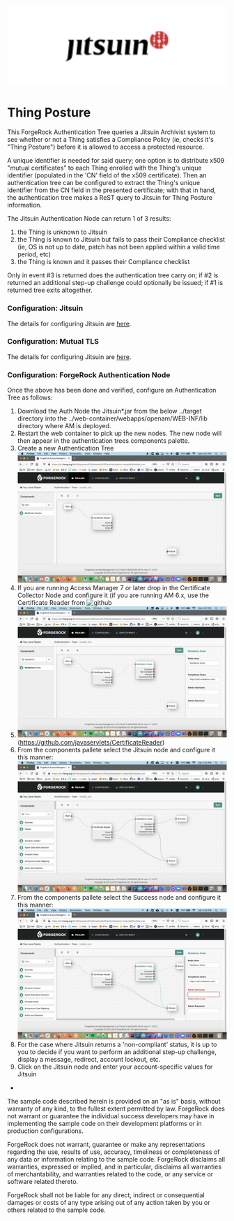 
![image alt text](./config/jitsuin.png)

# Thing Posture

This ForgeRock Authentication Tree queries a Jitsuin Archivist system to see whether or not a Thing satisfies a Compliance Policy (ie, checks it's "Thing Posture") before it is allowed to access a protected resource.

A unique identifier is needed for said query; one option is to distribute x509 "mutual certificates" to each Thing enrolled with the Thing's unique identifier (populated in the 'CN' field of the x509 certificate). Then an authentication tree can be configured to extract the Thing's unique identifier from the CN field in the presented certificate; with that in hand, the authentication tree makes a ReST query to Jitsuin for Thing Posture information.

The Jitsuin Authentication Node can return 1 of 3 results:

1. the Thing is unknown to Jitsuin
2. the Thing is known to Jitsuin but fails to pass their Compliance checklist (ie, OS is not up to date, patch has not been applied within a valid time period, etc)
3. the Thing is known and it passes their Compliance checklist

Only in event #3 is returned does the authentication tree carry on; if #2 is returned an additional step-up challenge could optionally be issued; if #1 is returned tree exits altogether. 


### Configuration: Jitsuin

The details for configuring Jitsuin are [here](https://jitsuin-archivist.readthedocs.io/en/latest/).

### Configuration: Mutual TLS

The details for configuring Jitsuin are [here](./config/mtls.md).

### Configuration: ForgeRock Authentication Node


Once the above has been done and verified, configure an Authentication Tree as follows:

1. Download the Auth Node the Jitsuin*.jar from the below ../target directory into the ../web-container/webapps/openam/WEB-INF/lib directory where AM is deployed.
2. Restart the web container to pick up the new nodes.  The new node will then appear in the authentication trees components palette.
3. Create a new Authentication Tree ![ScreenShot](./config/1.png)
4. If you are running Access Manager 7 or later drop in the Certificate Collector Node and configure it (if you are running AM 6.x, use the Certificate Reader from ![github](https://github.com/javaservlets/CertificateReader) 
5.  ![ScreenShot](./config/2.png)  (https://github.com/javaservlets/CertificateReader) 
5. From the components pallete select the Jitsuin node and configure it this manner: ![ScreenShot](./config/3.png)
6. From the components pallete select the Success node and configure it this manner: ![ScreenShot](./config/4.png)
7. For the case where Jitsuin returns a 'non-compliant' status, it is up to you to decide if you want to perform an additional step-up challenge, display a message, redirect, account lockout, etc.
8. Click on the Jitsuin node and enter your account-specific values for Jitsuin 



-

The sample code described herein is provided on an "as is" basis, without warranty of any kind, to the fullest extent permitted by law. ForgeRock does not warrant or guarantee the individual success developers may have in implementing the sample code on their development platforms or in production configurations.

ForgeRock does not warrant, guarantee or make any representations regarding the use, results of use, accuracy, timeliness or completeness of any data or information relating to the sample code. ForgeRock disclaims all warranties, expressed or implied, and in particular, disclaims all warranties of merchantability, and warranties related to the code, or any service or software related thereto.

ForgeRock shall not be liable for any direct, indirect or consequential damages or costs of any type arising out of any action taken by you or others related to the sample code.

[forgerock_platform]: https://www.forgerock.com/platform/  
